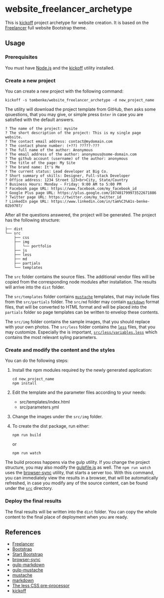 website_freelancer_archetype
============================

This is [kickoff](http://tombenke.github.io/kickoff/) project archetype for website creation.
It is based on the [Freelancer](http://startbootstrap.com/template-overviews/freelancer/) full website Bootstrap theme.

## Usage

### Prerequisites

You must have [Node.js](https://nodejs.org/en/) and the [kickoff](http://tombenke.github.io/kickoff/) utility installed.

### Create a new project

You can create a new project with the following command:

    kickoff -s tombenke/website_freelancer_archetype -d new_project_name

The utility will download the project template from GitHub, then asks some qouestions,
that you may give, or simple press `Enter` in case you are satisfied with the default answers.

    ? The name of the project: mysite
    ? The short description of the project: This is my single page website.
    ? The contact email address: contact@mydomain.com
    ? The contact phone number: (+??) ?????-???
    ? The full name of the author: Anonymous
    ? The email address of the author: anonymous@some-domain.com
    ? The github account (username) of the author: anonymous
    ? The title of the page: My Site
    ? The brand name: It's Me
    ? The current status: Lead developer at Big Co.
    ? Short summary of skills: Designer, Full-stack Developer
    ? Office address: 1234 Street 123<br>City, State/Country
    ? Business Hours: Monday - Friday: 9:00 AM to 5:00 PM
    ? Facebook page URL: https://www.facebook.com/my_facebook_id
    ? Google Plus page URL: https://plus.google.com/107401799973522671886
    ? Twitter page URL: https://twitter.com/my_twitter_id
    ? LinkedIn page URL: https://www.linkedin.com/in/tam%C3%A1s-benke-02b9707/

After all the questions answered, the project will be generated.
The project has the following structure:

    ├── dist
    └── src
        ├── css
        ├── img
        │   └── portfolio
        ├── js
        ├── less
        ├── md
        ├── partials
        └── templates

The `src` folder contains the source files.
The additional vendor files will be copied from the corresponding node modules after installation.
The results will arrive into the `dist` folder.

The `src/templates` folder contains [`mustache`](https://www.npmjs.com/package/mustache) templates,
that may include files from the `src/partials` folder.
The `src/md` folder may contain [`markdown`](https://www.npmjs.com/package/markdown) format files,
that will be converted to HTML format and will be placed into the `partials` folder
so page templates can be written to envelop these contents.

The `src/img` folder contains the sample images, that you should replace with your own photos.
The `src/less` folder contains the [`less`](http://lesscss.org/) files, that you may customize.
Especially the is important, [`src/less/variables.less`](src/less/variables.less) which contains the most relevant syling parameters.

### Create and modify the content and the styles

You can do the following steps:

1. Install the npm modules required by the newly generated application:

       cd new_project_name
       npm install

2. Edit the template and the parameter files according to your needs:

    - src/templates/index.html
    - src/parameters.yml

3. Change the images under the `src/img` folder.

4. To create the dist package, run either:

       npm run build

   or

       npm run watch

The build process happens via the gulp utility.
If you change the project structure, you may also modify the [gulpfile.js](gulpfile.js) as well.
The `npm run watch` uses the [browser-sync](https://www.browsersync.io/) utility, that starts a server too.
With this command, you can immediately view the results in a browser, that will be automatically refreshed,
in case you modify any of the source content, can be found under the [`src`](src/) directory.

### Deploy the final results

The final results will be written into the `dist` folder.
You can copy the whole content to the final place of deployment when you are ready.


## References
- [Freelancer](http://startbootstrap.com/template-overviews/freelancer/)
- [Bootstrap](http://getbootstrap.com/)
- [Start Bootstrap](http://startbootstrap.com/)
- [browser-sync](https://www.browsersync.io/)
- [gulp-markdown](https://github.com/sindresorhus/gulp-markdown)
- [gulp-mustache](https://github.com/sindresorhus/gulp-markdown)
- [mustache](https://www.npmjs.com/package/mustache)
- [markdown](https://www.npmjs.com/package/markdown)
- [The less CSS pre-processor](http://lesscss.org/)
- [kickoff](http://tombenke.github.io/kickoff/)

